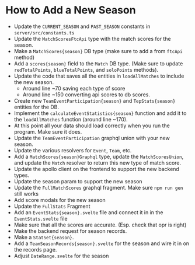 # How to Add a New Season

-   Update the `CURRENT_SEASON` and `PAST_SEASON` constants in `server/src/constants.ts`
-   Update the `MatchScoresFtcApi` type with the match scores for the season.
-   Make a `MatchScores{season}` DB type (make sure to add a from `ftcApi` method)
-   Add a `scores{season}` field to the `Match` DB type. (Make sure to update `redTotalPoints`, `blueTotalPoints`, and `soloPoints` methods).
-   Update the code that saves all the entities in `loadAllMatches` to include the new season.
    -   Around line ~70 saving each type of score
    -   Around line ~150 converting api scores to db scores.
-   Create new `TeamEventParticipation{season}` and `TepStats{season}` entities for the DB.
-   Implement the `calculateEventStatistics{season}` function and add it to the `loadAllMatches` function (around line ~170).
-   At this point all your data should load correctly when you run the program. Make sure it does.
-   Update the `TeamEventParticipation` graphql union with your new season.
-   Update the various resolvers for `Event`, `Team`, etc.
-   Add a `MatchScores{season}Graphql` type, update the `MatchScoresUnion`, and update the `Match` resolver to return this new type of match score.
-   Update the apollo client on the frontend to support the new backend types.
-   Update the season param to support the new season
-   Update the `FullMatchScores` graphql fragment. Make sure `npm run gen` still works
-   Add score modals for the new season
-   Update the `FullStats` Fragment
-   Add an `EventStats{season}.svelte` file and connect it in in the `EventStats.svelte` file
-   Make sure that all the scores are accurate. (Esp. check that opr is right)
-   Make the backend request for season records.
-   Make a `StatSet{season}`.
-   Add a `TeamSeasonRecords{season}.svelte` for the season and wire it in on the records page.
-   Adjust `DateRange.svelte` for the season
